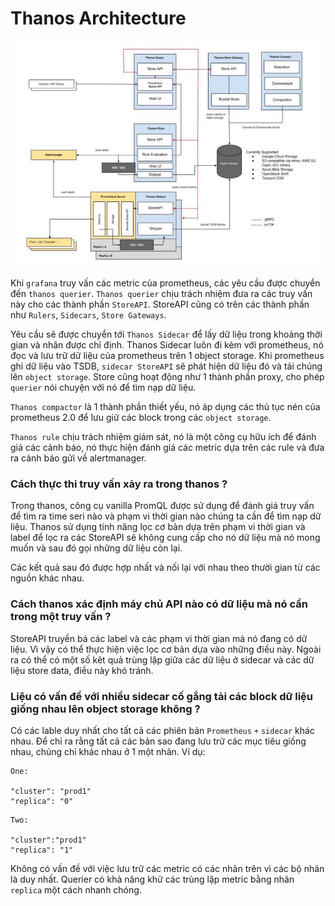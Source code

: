 # Thanos Architecture

![](../images/thanosarchitecture.jpg)

Khi `grafana` truy vấn các metric của prometheus, các yêu cầu được chuyển đến `thanos querier`. `Thanos querier` chịu trách nhiệm đưa ra các truy vấn này cho các thành phần `StoreAPI`. StoreAPI cũng có trên các thành phần như `Rulers`, `Sidecars`, `Store Gateways`.

Yêu cầu sẽ được chuyển tới `Thanos Sidecar` để lấy dữ liệu trong khoảng thời gian và nhãn được chỉ định. Thanos Sidecar luôn đi kèm với prometheus, nó đọc và lưu trữ dữ liệu của prometheus trên 1 object storage. Khi prometheus ghi dữ liệu vào TSDB, `sidecar StoreAPI` sẽ phát hiện dữ liệu đó và tải chúng lên `object storage`. Store cũng hoạt động như 1 thành phần proxy, cho phép `querier` nói chuyện với nó để tìm nạp dữ liệu.

`Thanos compactor` là 1 thành phần thiết yếu, nó áp dụng các thủ tục nén của prometheus 2.0 để lưu giữ các block trong các `object storage`. 

`Thanos rule` chịu trách nhiệm giám sát, nó là một công cụ hữu ích để đánh giá các cảnh báo, nó thực hiện đánh giá các metric dựa trên các rule và đưa ra cảnh báo gửi về alertmanager.

### Cách thực thi truy vấn xảy ra trong thanos ?

Trong thanos, công cụ vanilla PromQL được sử dụng để đánh giá truy vấn để tìm ra time seri nào và phạm vi thời gian nào chúng ta cần để tìm nạp dữ liệu. Thanos sử dụng tính năng lọc cơ bản dựa trên phạm vi thời gian và label để lọc ra các StoreAPI sẽ không cung cấp cho nó dữ liệu mà nó mong muốn và sau đó gọi những dữ liệu còn lại.

Các kết quả sau đó được hợp nhất và nối lại với nhau theo thười gian từ các nguồn khác nhau. 

### Cách thanos xác định máy chủ API nào có dữ liệu mà nó cần trong một truy vấn ?

StoreAPI truyền bá các label và các phạm vi thời gian mà nó đang có dữ liệu. Vì vậy có thể thực hiện việc lọc cơ bản dựa vào những điều này. Ngoài ra có thể có một số kêt quả trùng lặp giữa các dữ liệu ở sidecar và các dữ liệu store data, điều này khó tránh.


### Liệu có vấn đề với nhiều sidecar cố gắng tải các block dữ liệu giống nhau lên object storage không ?

Có các lable duy nhất cho tất cả các phiên bản `Prometheus` `+` `sidecar` khác nhau. Để chỉ ra rằng tất cả các bản sao đang lưu trữ các mục tiêu giống nhau, chúng chỉ khác nhau ở 1 một nhãn. Ví dụ:

```
One:

"cluster": "prod1"
"replica": "0"
```

```
Two:

"cluster":"prod1"
"replica": "1"
```

Không có vấn đề với việc lưu trữ các metric có các nhãn trên vì các bộ nhãn là duy nhất. Querier có khả năng khử các trùng lặp metric bằng nhãn `replica` một cách nhanh chóng.





